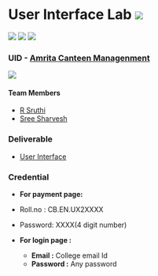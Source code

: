 # User Interface Lab ![](https://img.shields.io/badge/-Live-brightgreen)
![](https://img.shields.io/badge/Batch-22CYS-lightgreen) ![](https://img.shields.io/badge/UG-blue) ![](https://img.shields.io/badge/Subject-UID-blue)

### UID - [Amrita Canteen Managenment](https://amrita-tifac-cyber-blockchain.github.io/20CYS202-User_Interface_Design/Assignments/CB.EN.U4CYS22051/ui/)
![](https://img.shields.io/badge/Template-Partial-silver)

#### Team Members
- [R Sruthi](https://github.com/R-Sruthi)
- [Sree Sharvesh](https://github.com/Sharvesh27)

### Deliverable 
- [User Interface](ui/)

### Credential
- **For payment page:**
- Roll.no : CB.EN.UX2XXXX
- Password: XXXX(4 digit number)

- **For login page :**
  - **Email :** College email Id
  - **Password :** Any password
